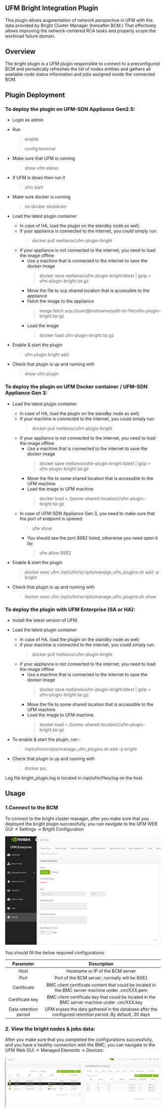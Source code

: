 UFM Bright Integration Plugin
--------------------------------------------------------

This plugin allows augmentation of network perspective in UFM with the data provided by Bright Cluster Manager (hereafter BCM.) That effectively allows 
improving the network-centered RCA tasks and properly scope the workload failure domain.

Overview
--------------------------------------------------------

The bright plugin is a UFM plugin responsible to connect to a preconfigured 
BCM and periodically refreshes the list of nodes entities and gathers all 
available node status information and jobs assigned inside the connected BCM.

Plugin Deployment
--------------------------------------------------------

### To deploy the plugin on UFM-SDN Appliance Gen2.5:

- Login as admin
- Run 


    > enable
    
    > config terminal

- Make sure that UFM is running


    > show ufm status
- if UFM is down then run it

    > ufm start
  
- Make sure docker is running
  
    > no docker shutdown
  
- Load the latest plugin container
  - In case of HA, load the plugin on the standby node as well;
  - if your appliance is connected to the internet, you could simply run:
    > docker pull mellanox/ufm-plugin-bright
  - if your appliance is not connected to the internet, you need to load the image offline 
    - Use a machine that is connected to the internet to save the docker image 
      > docker save mellanox/ufm-plugin-bright:latest | gzip > ufm-plugin-bright.tar.gz
    - Move the file to scp shared location that is accessible to the appliance 
    - Fetch the image to the appliance 
      > image fetch scp://user@hostname/path-to-file/ufm-plugin-bright.tar.gz
    - Load the image
      > docker load ufm-plugin-bright.tar.gz
- Enable & start the plugin 

    > ufm plugin bright add
    
    
-	Check that plugin is up and running with

    > show ufm plugin


### To deploy the plugin on UFM Docker container / UFM-SDN Appliance Gen 3:
  - Load the latest plugin container
      - In case of HA, load the plugin on the standby node as well;
      - if your machine is connected to the internet, you could simply run:
        > docker pull mellanox/ufm-plugin-bright
      - if your appliance is not connected to the internet, you need to load the image offline 
        - Use a machine that is connected to the internet to save the docker image 
          > docker save mellanox/ufm-plugin-bright:latest | gzip > ufm-plugin-bright.tar.gz
        - Move the file to some shared location that is accessible to the UFM machine 
        - Load the image to UFM machine
          > docker load < /[some-shared-location]/ufm-plugin-bright.tar.gz
      - In case of UFM-SDN Appliance Gen 3, you need to make sure that the port of endpoint is opened:
          >ufw show
          * You should see the port 8982 listed, otherwise you need open it by:
            > ufw allow 8982
        
- Enable & start the plugin
    > docker exec ufm /opt/ufm/scripts/manage_ufm_plugins.sh add -p bright  


- Check that plugin is up and running with
    
    
    > docker exec ufm /opt/ufm/scripts/manage_ufm_plugins.sh show


### To deploy the plugin with UFM Enterprise (SA or HA):
- Install the latest version of UFM.
 
- Load the latest plugin container
  - In case of HA, load the plugin on the standby node as well;
  - if your machine is connected to the internet, you could simply run:
    > docker pull mellanox/ufm-plugin-bright
  - if your appliance is not connected to the internet, you need to load the image offline 
    - Use a machine that is connected to the internet to save the docker image 
      > docker save mellanox/ufm-plugin-bright:latest | gzip > ufm-plugin-bright.tar.gz
    - Move the file to some shared location that is accessible to the UFM machine 
    - Load the image to UFM machine
      > docker load < /[some-shared-location]/ufm-plugin-bright.tar.gz
      
- To enable & start the plugin, run :

    > /opt/ufm/scripts/manage_ufm_plugins.sh add -p bright
  
- Check that plugin is up and running with
 
    >docker ps;

Log file bright_plugin.log is located in /opt/ufm/files/log on the host.

Usage
--------------------------------------------------------

### 1.Connect to the BCM

To connect to the bright cluster manager, after you make sure that you deployed the bright plugin successfully, 
you can navigate to the UFM WEB GUI -> Settings -> Bright Configuration

![UFM Bright Configuration](screenshots/ufm-bright-configurations.png)

You should fill the below required configurations:

|       Parameter       |                                               Description                                               |
|:---------------------:|:-------------------------------------------------------------------------------------------------------:|
|         Host          |                                    Hostname or IP of the BCM server                                     |
|         Port          |                              Port of the BCM server, normally will be 8081                              |
|      Certificate      |    BMC client certificate content that could be located in the BMC server machine under .cm/XXX.pem     |
|    Certificate key    |      BMC client certificate key that could be located in the BMC server machine under .cm/XXX.key       |
| Data retention period | UFM erases the data gathered in the database after the configured retention period. By default, 30 days |


### 2. View the bright nodes & jobs data:

   After you make sure that you completed the configurations successfully, and you have a healthy connection with the BMC,
   you can navigate to the UFM Web GUI -> Managed Elements -> Devices:

![UFM Bright Nodes](screenshots/ufm-bright-nodes.png)
